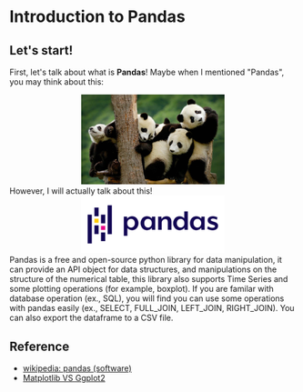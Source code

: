 # Introduction to Pandas

## Let's start!
First, let's talk about what is __Pandas__!
Maybe when I mentioned "Pandas", you may think about this:
<div align="center">
  <img src="cute_pandas.jpg" height=50% width=50%/>
</div>
However, I will actually talk about this!
<div align="center">
  <img src="pandas_logo.png" height=50% width=50%/>
</div>
Pandas is a free and open-source python library for data manipulation, it can provide an API object for data structures, and manipulations on the structure of the numerical table, this library also supports Time Series and some plotting operations (for example, boxplot). If you are familar with database operation (ex., SQL), you will find you can use some operations with pandas easily (ex., SELECT, FULL_JOIN, LEFT_JOIN, RIGHT_JOIN). You can also export the dataframe to a CSV file.


## Reference
- [wikipedia: pandas (software)](https://en.wikipedia.org/wiki/Pandas_(software))
- [Matplotlib VS Ggplot2](https://towardsdatascience.com/matplotlib-vs-ggplot2-c86dd35a9378)
